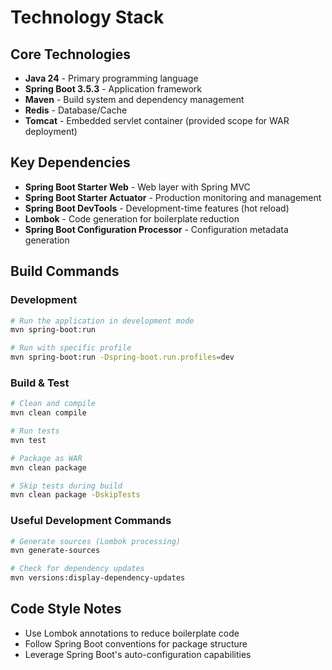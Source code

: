 # Technology Stack

## Core Technologies
- **Java 24** - Primary programming language
- **Spring Boot 3.5.3** - Application framework
- **Maven** - Build system and dependency management
- **Redis** - Database/Cache
- **Tomcat** - Embedded servlet container (provided scope for WAR deployment)

## Key Dependencies
- **Spring Boot Starter Web** - Web layer with Spring MVC
- **Spring Boot Starter Actuator** - Production monitoring and management
- **Spring Boot DevTools** - Development-time features (hot reload)
- **Lombok** - Code generation for boilerplate reduction
- **Spring Boot Configuration Processor** - Configuration metadata generation

## Build Commands

### Development
```bash
# Run the application in development mode
mvn spring-boot:run

# Run with specific profile
mvn spring-boot:run -Dspring-boot.run.profiles=dev
```

### Build & Test
```bash
# Clean and compile
mvn clean compile

# Run tests
mvn test

# Package as WAR
mvn clean package

# Skip tests during build
mvn clean package -DskipTests
```

### Useful Development Commands
```bash
# Generate sources (Lombok processing)
mvn generate-sources

# Check for dependency updates
mvn versions:display-dependency-updates
```

## Code Style Notes
- Use Lombok annotations to reduce boilerplate code
- Follow Spring Boot conventions for package structure
- Leverage Spring Boot's auto-configuration capabilities